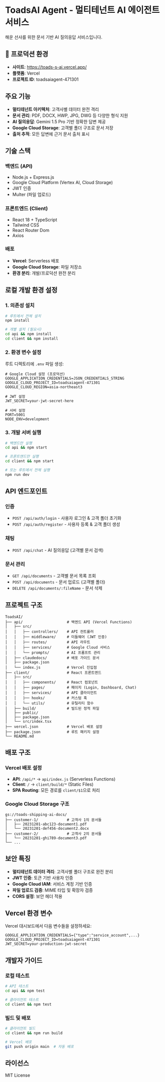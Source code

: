 # ToadsAI Agent - 멀티테넌트 AI 에이전트 서비스

해운 선사를 위한 문서 기반 AI 질의응답 서비스입니다.

## 🚀 프로덕션 환경
- **사이트**: https://toads-s-ai.vercel.app/
- **플랫폼**: Vercel
- **프로젝트 ID**: toadsaiagent-471301

## 주요 기능

- **멀티테넌트 아키텍처**: 고객사별 데이터 완전 격리
- **문서 관리**: PDF, DOCX, HWP, JPG, DWG 등 다양한 형식 지원
- **AI 질의응답**: Gemini 1.5 Pro 기반 정확한 답변 제공
- **Google Cloud Storage**: 고객별 폴더 구조로 문서 저장
- **출처 추적**: 모든 답변에 근거 문서 출처 표시

## 기술 스택

### 백엔드 (API)
- Node.js + Express.js
- Google Cloud Platform (Vertex AI, Cloud Storage)
- JWT 인증
- Multer (파일 업로드)

### 프론트엔드 (Client)
- React 18 + TypeScript
- Tailwind CSS
- React Router Dom
- Axios

### 배포
- **Vercel**: Serverless 배포
- **Google Cloud Storage**: 파일 저장소
- **환경 분리**: 개발/프로덕션 완전 분리

## 로컬 개발 환경 설정

### 1. 의존성 설치
```bash
# 루트에서 전체 설치
npm install

# 개별 설치 (필요시)
cd api && npm install
cd client && npm install
```

### 2. 환경 변수 설정
루트 디렉토리에 `.env` 파일 생성:

```env
# Google Cloud 설정 (프로덕션)
GOOGLE_APPLICATION_CREDENTIALS=JSON_CREDENTIALS_STRING
GOOGLE_CLOUD_PROJECT_ID=toadsaiagent-471301
GOOGLE_CLOUD_REGION=asia-northeast3

# JWT 설정
JWT_SECRET=your-jwt-secret-here

# 서버 설정
PORT=5001
NODE_ENV=development
```

### 3. 개발 서버 실행
```bash
# 백엔드만 실행
cd api && npm start

# 프론트엔드만 실행  
cd client && npm start

# 또는 루트에서 전체 실행
npm run dev
```

## API 엔드포인트

### 인증
- `POST /api/auth/login` - 사용자 로그인 & 고객 폴더 초기화
- `POST /api/auth/register` - 사용자 등록 & 고객 폴더 생성

### 채팅
- `POST /api/chat` - AI 질의응답 (고객별 문서 검색)

### 문서 관리
- `GET /api/documents` - 고객별 문서 목록 조회
- `POST /api/documents` - 문서 업로드 (고객별 폴더)
- `DELETE /api/documents/:fileName` - 문서 삭제

## 프로젝트 구조

```
ToadsAI/
├── api/                    # 백엔드 API (Vercel Functions)
│   ├── src/
│   │   ├── controllers/    # API 컨트롤러
│   │   ├── middleware/     # 미들웨어 (JWT 인증)
│   │   ├── routes/         # API 라우트
│   │   ├── services/       # Google Cloud 서비스
│   │   └── prompts/        # AI 프롬프트 관리
│   ├── claudedocs/         # 배포 가이드 문서
│   ├── package.json
│   └── index.js            # Vercel 진입점
├── client/                 # React 프론트엔드
│   ├── src/
│   │   ├── components/     # React 컴포넌트
│   │   ├── pages/          # 페이지 (Login, Dashboard, Chat)
│   │   ├── services/       # API 클라이언트
│   │   ├── hooks/          # 커스텀 훅
│   │   └── utils/          # 유틸리티 함수
│   ├── build/              # 빌드된 정적 파일
│   ├── public/
│   ├── package.json
│   └── src/index.tsx
├── vercel.json             # Vercel 배포 설정
├── package.json            # 루트 패키지 설정
└── README.md
```

## 배포 구조

### Vercel 배포 설정
- **API**: `/api/*` → `api/index.js` (Serverless Functions)
- **Client**: `/` → `client/build/*` (Static Files)
- **SPA Routing**: 모든 경로를 `client/$1`으로 처리

### Google Cloud Storage 구조
```
gs://toads-shipping-ai-docs/
├── customer-1/             # 고객사 1의 문서들
│   ├── 20231201-abc123-document1.pdf
│   └── 20231201-def456-document2.docx
├── customer-2/             # 고객사 2의 문서들
│   └── 20231201-ghi789-document3.pdf
└── ...
```

## 보안 특징

- **멀티테넌트 데이터 격리**: 고객사별 폴더 구조로 완전 분리
- **JWT 인증**: 토큰 기반 사용자 인증
- **Google Cloud IAM**: 서비스 계정 기반 인증
- **파일 업로드 검증**: MIME 타입 및 확장자 검증
- **CORS 설정**: 보안 헤더 적용

## Vercel 환경 변수

Vercel 대시보드에서 다음 변수들을 설정하세요:

```env
GOOGLE_APPLICATION_CREDENTIALS={"type":"service_account",...}
GOOGLE_CLOUD_PROJECT_ID=toadsaiagent-471301
JWT_SECRET=your-production-jwt-secret
```

## 개발자 가이드

### 로컬 테스트
```bash
# API 테스트
cd api && npm test

# 클라이언트 테스트  
cd client && npm test
```

### 빌드 및 배포
```bash
# 클라이언트 빌드
cd client && npm run build

# Vercel 배포
git push origin main  # 자동 배포
```

## 라이선스

MIT License
